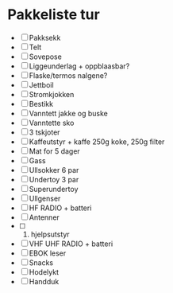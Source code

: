 # Pakkeliste tur

 - [ ] Pakksekk
 - [ ] Telt
 - [ ] Sovepose
 - [ ] Liggeunderlag + oppblaasbar?
 - [ ] Flaske/termos nalgene?
 - [ ] Jettboil
 - [ ] Stromkjokken
 - [ ] Bestikk
 - [ ] Vanntett jakke og buske
 - [ ] Vanntette sko
 - [ ] 3 tskjoter
 - [ ] Kaffeutstyr + kaffe 250g koke, 250g filter
 - [ ] Mat for 5 dager
 - [ ] Gass
 - [ ] Ullsokker 6 par
 - [ ] Undertoy 3 par
 - [ ] Superundertoy
 - [ ] Ullgenser
 - [ ] HF RADIO + batteri
 - [ ] Antenner
 - [ ] 1. hjelpsutstyr
 - [ ] VHF UHF RADIO + batteri
 - [ ] EBOK leser
 - [ ] Snacks
 - [ ] Hodelykt
 - [ ] Handduk
